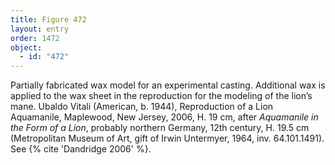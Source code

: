 ```yaml
---
title: Figure 472
layout: entry
order: 1472
object:
  - id: "472"
---
```


Partially fabricated wax model for an experimental casting. Additional wax is applied to the wax sheet in the reproduction for the modeling of the lion’s mane. Ubaldo Vitali (American, b. 1944), Reproduction of a Lion Aquamanile, Maplewood, New Jersey, 2006, H. 19 cm, after *Aquamanile in the Form of a Lion*, probably northern Germany, 12th century, H. 19.5 cm (Metropolitan Museum of Art, gift of Irwin Untermyer, 1964, inv. 64.101.1491). See {% cite 'Dandridge 2006' %}.

